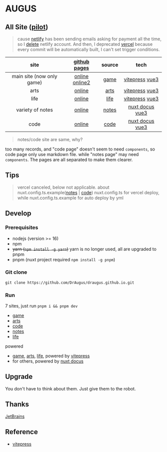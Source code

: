 # AUGUS

## All Site ([pilot][pilot])

> cause [netlify][netlify] has been sending emails asking for payment all the time, so I [delete](https://app.netlify.com/user/settings#danger-zone) netlify account. And then, I deprecated [vercel][vercel] because every commit will be automatically built, I can't set trigger conditions.

| site | [github pages][new-repo] | source | tech|
| :--: |:--: |:--: | :--:|
| main site (now only game)|  [online][site0-1] [online2][site0-2] | [game](./game/) | [vitepress][vitepress] [vue3][vue] |
| arts | [online][site4-1] | [arts](./arts/) | [vitepress][vitepress] [vue3][vue] |
| life | [online][site6-1] | [life](./life/) | [vitepress][vitepress] [vue3][vue] |
| variety of notes | [online][site1-1] | [notes](./notes/) | [nuxt docus][docus] [vue3][vue] |
| code | [online][site2-1] | [code](./code/) | [nuxt docus][docus] [vue3][vue] |

> notes/code site are same, why?

too many records, and "code page" doesn't seem to need `components`, so code page only use markdown file. while "notes page" may need `components`. The pages are all separated to make them clearer.

## Tips

> vercel canceled, below not applicable.
about nuxt.config.ts.example([notes](./notes/nuxt.config.ts.example) | [code](./code/nuxt.config.ts.example))
> nuxt.config.ts for vercel deploy, while nuxt.config.ts.example for auto deploy by yml

## Develop

### Prerequisites

- nodejs (version >= 16)
- npm
- ~~yarn (`npm install -g yarn`)~~ yarn is no longer used, all are upgraded to pnpm
- pnpm (nuxt project required `npm install -g pnpm`)

### Git clone

```git
git clone https://github.com/DrAugus/draugus.github.io.git
```

### Run

7 sites, just run `pnpm i && pnpm dev`

- [game](./game/)
- [arts](./arts/)
- [code](./code/)
- [notes](./notes/)
- [life](./life/)

powered

- [game](./game), [arts](./arts/), [life](./life/), powered by [vitepress][vitepress]
- for others, powered by [nuxt docus][docus]

## Upgrade

You don't have to think about them. Just give them to the robot.

## Thanks

[JetBrains](https://www.jetbrains.com/zh-cn/community/opensource/#support)

## Reference

- [vitepress][vitepress]

[pilot]:https://augusmeow.github.io/
[site0-1]: https://draugus.github.io/
[site0-2]: https://augusmeow.github.io/game/
[site1-1]: https://augusmeow.github.io/notes/
[site2-1]: https://augusmeow.github.io/code/
[site4-1]: https://augusmeow.github.io/arts/
[site6-1]: https://augusmeow.github.io/life/
[netlify]: https://netlify.com/
[vercel]: https://vercel.com/
[docus]: https://docus.dev
[vue]: https://vuejs.org
[vitepress]: https://vitepress.vuejs.org/
[new-repo]: https://github.com/augusmeow/
